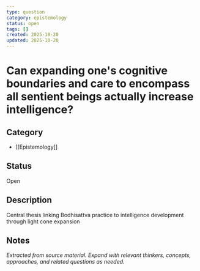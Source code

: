 ```yaml
---
type: question
category: epistemology
status: open
tags: []
created: 2025-10-20
updated: 2025-10-20
---
```


# Can expanding one's cognitive boundaries and care to encompass all sentient beings actually increase intelligence?

## Category

- [[Epistemology]]

## Status

Open

## Description

Central thesis linking Bodhisattva practice to intelligence development through light cone expansion

## Notes

*Extracted from source material. Expand with relevant thinkers, concepts, approaches, and related questions as needed.*

